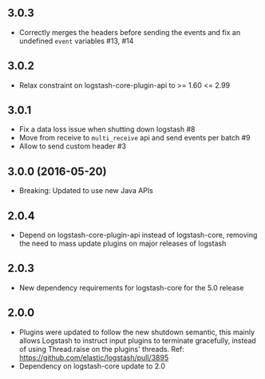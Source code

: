 ## 3.0.3
  - Correctly merges the headers before sending the events and fix an undefined `event` variables #13, #14

## 3.0.2
  - Relax constraint on logstash-core-plugin-api to >= 1.60 <= 2.99

## 3.0.1
  - Fix a data loss issue when shutting down logstash #8
  - Move from receive to `multi_receive` api and send events per batch #9
  - Allow to send custom header #3

## 3.0.0 (2016-05-20)
  - Breaking: Updated to use new Java APIs

## 2.0.4
  - Depend on logstash-core-plugin-api instead of logstash-core, removing the need to mass update plugins on major releases of logstash

## 2.0.3
  - New dependency requirements for logstash-core for the 5.0 release

## 2.0.0
 - Plugins were updated to follow the new shutdown semantic, this mainly allows Logstash to instruct input plugins to terminate gracefully, 
   instead of using Thread.raise on the plugins' threads. Ref: https://github.com/elastic/logstash/pull/3895
 - Dependency on logstash-core update to 2.0
